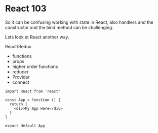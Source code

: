 # React 103

So it can be confusing working with state in React, also handlers and the constructor and the bind method can be challenging.

Lets look at React another way.

React/Redux

* functions
* props
* higher order functions
* reducer
* Provider
* connect

```
import React from 'react'

const App = function () {
  return (
    <div>My App Here</div>
  )
}

export default App
```
